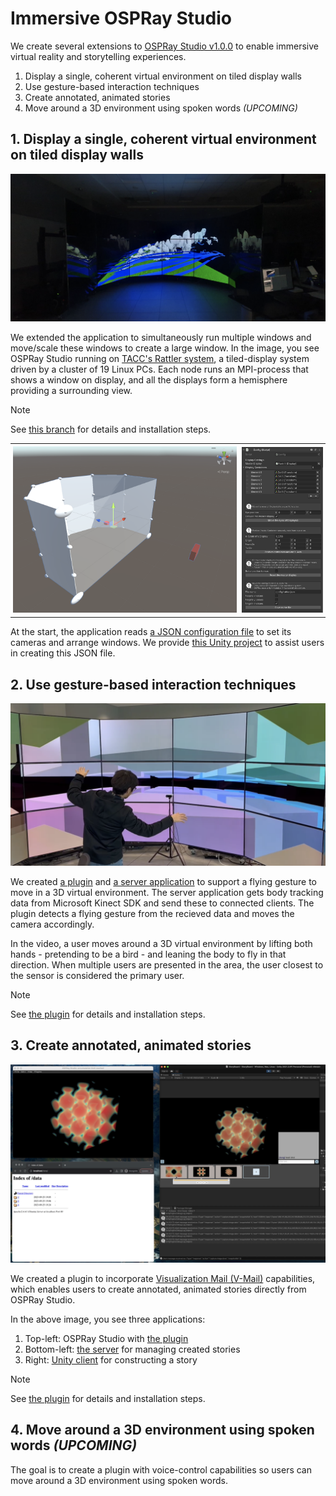 # Immersive OSPRay Studio
We create several extensions to [OSPRay Studio v1.0.0](https://github.com/RenderKit/ospray-studio/releases/tag/v1.0.0) to enable immersive virtual reality and storytelling experiences.

1. Display a single, coherent virtual environment on tiled display walls
2. Use gesture-based interaction techniques
3. Create annotated, animated stories
4. Move around a 3D environment using spoken words *(UPCOMING)*

## 1. Display a single, coherent virtual environment on tiled display walls
![TACC Rattler](rattler.png)

We extended the application to simultaneously run multiple windows and move/scale these windows to create a large window. In the image, you see OSPRay Studio running on [TACC's Rattler system](https://www.tacc.utexas.edu/systems/rattler/), a tiled-display system driven by a cluster of 19 Linux PCs. Each node runs an MPI-process that shows a window on display, and all the displays form a hemisphere providing a surrounding view.

> [!NOTE]  
See [this branch](https://github.com/JungWhoNam/ospray_studio/tree/jungwho.nam-feature-immersive-latest) for details and installation steps.

<div id="image-table">
    <table>
	    <tr>
    	    <td style="padding:4px">
        	    <img src="Config%20Generator%20-%203D.png" width="800"/>
      	    </td>
            <td style="padding:4px">
            	<img src="Config%20Generator%20-%20set%20up.png" width="290"/>
            </td>
        </tr>
    </table>
</div>

At the start, the application reads [a JSON configuration file](https://github.com/JungWhoNam/ospray_studio/tree/jungwho.nam-feature-immersive-latest?tab=readme-ov-file#support-other-display-settings) to set its cameras and arrange windows. We provide [this Unity project](https://github.com/JungWhoNam/ConfigurationGenerator) to assist users in creating this JSON file.


## 2. Use gesture-based interaction techniques
[![](demo%20-%20rattler.png)](demo%20-%20rattler.MOV)

We created [a plugin](https://github.com/jungwhonam/ospray_studio/tree/jungwho.nam-feature-plugin-gesture/plugins/gesture_plugin) and [a server application](https://github.com/jungwhonam/GestureTrackingServer) to support a flying gesture to move in a 3D virtual environment. The server application gets body tracking data from Microsoft Kinect SDK and send these to connected clients. The plugin detects a flying gesture from the recieved data and moves the camera accordingly. 

In the video, a user moves around a 3D virtual environment by lifting both hands - pretending to be a bird - and leaning the body to fly in that direction. When multiple users are presented in the area, the user closest to the sensor is considered the primary user.

> [!NOTE]  
See [the plugin](https://github.com/jungwhonam/ospray_studio/tree/jungwho.nam-feature-plugin-gesture/plugins/gesture_plugin) for details and installation steps.



## 3. Create annotated, animated stories
![storyboard](storyboard.png)

We created a plugin to incorporate [Visualization Mail (V-Mail)](https://github.com/JungWhoNam/VisualizationMail) capabilities, which enables users to create annotated, animated stories directly from OSPRay Studio.

In the above image, you see three applications:
1. Top-left: OSPRay Studio with [the plugin](https://github.com/JungWhoNam/ospray_studio/tree/jungwho.nam-feature-plugin-storyboard/plugins/storyboard_plugin)
2. Bottom-left: [the server](https://github.com/JungWhoNam/VisualizationMailServer) for managing created stories
3. Right: [Unity client](https://github.com/JungWhoNam/Storyboard) for constructing a story

> [!NOTE]  
See [the plugin](https://github.com/JungWhoNam/ospray_studio/tree/jungwho.nam-feature-plugin-storyboard/plugins/storyboard_plugin) for details and installation steps.


## 4. Move around a 3D environment using spoken words *(UPCOMING)*
The goal is to create a plugin with voice-control capabilities so users can move around a 3D environment using spoken words.

